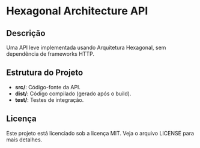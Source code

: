 # Hexagonal Architecture API

## Descrição

Uma API leve implementada usando Arquitetura Hexagonal, sem dependência de frameworks HTTP.

## Estrutura do Projeto

- **src/**: Código-fonte da API.
- **dist/**: Código compilado (gerado após o build).
- **test/**: Testes de integração.

## Licença
Este projeto está licenciado sob a licença MIT. Veja o arquivo LICENSE para mais detalhes.
